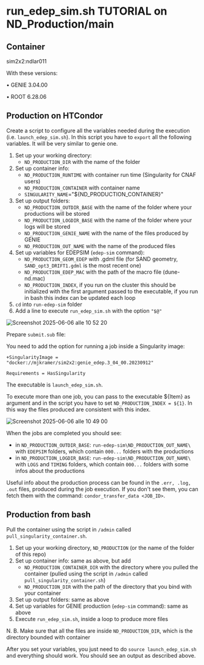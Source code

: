 # run_edep_sim.sh TUTORIAL on ND_Production/main

## Container
sim2x2:ndlar011

With these versions:

• GENIE 3.04.00 

• ROOT 6.28.06

## Production on HTCondor
Create a script to configure all the variables needed during the execution (i.e. `launch_edep_sim.sh`). In this script you have to `export` all the following variables. It will be very similar to genie one.

1. Set up your working directory:
   - `ND_PRODUCTION_DIR` with the name of the folder
2. Set up container info:
   - `ND_PRODUCTION_RUNTIME` with container run time (Singularity for CNAF users)
   - `ND_PRODUCTION_CONTAINER` with container name
   - `SINGULARITY_NAME`="${ND_PRODUCTION_CONTAINER}"
3. Set up output folders:
   - `ND_PRODUCTION_OUTDIR_BASE` with the name of the folder where your productions will be stored
   - `ND_PRODUCTION_LOGDIR_BASE` with the name of the folder where your logs will be stored
   - `ND_PRODUCTION_GENIE_NAME` with the name of the files produced by GENIE
   - `ND_PRODUCTION_OUT_NAME` with the name of the produced files
4. Set up variables for EDEPSIM (`edep-sim` command):
   - `ND_PRODUCTION_GEOM_EDEP` with .gdml file (for SAND geometry, `SAND_opt3_DRIFT1.gdml` is the most recent one)
   - `ND_PRODUCTION_EDEP_MAC` with the path of the macro file (dune-nd.mac)
   - `ND_PRODUCTION_INDEX`, if you run on the cluster this should be initialized with the first argument passed to the executable, if you run in bash this index can be updated each loop
5. `cd` into `run-edep-sim` folder
6. Add a line to execute `run_edep_sim.sh` with the option `"$@"`

![Screenshot 2025-06-06 alle 10 52 20](https://github.com/user-attachments/assets/cbb2aeec-18b1-4400-bc6e-36ce6ba56c13)

Prepare `submit.sub` file: 

You need to add the option for running a job inside a Singularity image: 
```
+SingularityImage = "docker://mjkramer/sim2x2:genie_edep.3_04_00.20230912"

Requirements = HasSingularity
```

The executable is `launch_edep_sim.sh`.

To execute more than one job, you can pass to the executable ${Item} as argument and in the script you have to set `ND_PRODUCTION_INDEX = ${1}`. In this way the files produced are consistent with this index. 

![Screenshot 2025-06-06 alle 10 49 00](https://github.com/user-attachments/assets/ef4a4c76-77ba-4acb-b5a0-7990a328f1a2)

When the jobs are completed you should see:
- in `ND_PRODUCTION_OUTDIR_BASE`: `run-edep-sim\ND_PRODUCTION_OUT_NAME\` with `EDEPSIM` folders, which contain `000...` folders with the productions
- in `ND_PRODUCTION_LOGDIR_BASE`: `run-edep-sim\ND_PRODUCTION_OUT_NAME\` with `LOGS` and `TIMING` folders, which contain `000...` folders with some infos about the productions

Useful info about the production process can be found in the `.err, .log, .out` files, produced during the job execution. If you don't see them, you can fetch them with the command: `condor_transfer_data <JOB_ID>`.

## Production from bash 

Pull the container using the script in `/admin` called `pull_singularity_container.sh`.

1. Set up your working directory, `ND_PRODUCTION` (or the name of the folder of this repo)
2. Set up container info: same as above, but add
   - `ND_PRODUCTION_CONTAINER_DIR` with the directory where you pulled the container (pulled using the script in `/admin` called `pull_singularity_container.sh`)
   - `ND_PRODUCTION_DIR` with the path of the directory that you bind with your container
3. Set up output folders: same as above
4. Set up variables for GENIE production (`edep-sim` command): same as above
5. Execute `run_edep_sim.sh`, inside a loop to produce more files

N. B. Make sure that all the files are inside `ND_PRODUCTION_DIR`, which is the directory bounded with container

After you set your variables, you just need to do `source launch_edep_sim.sh` and everything should work. You should see an output as described above.

